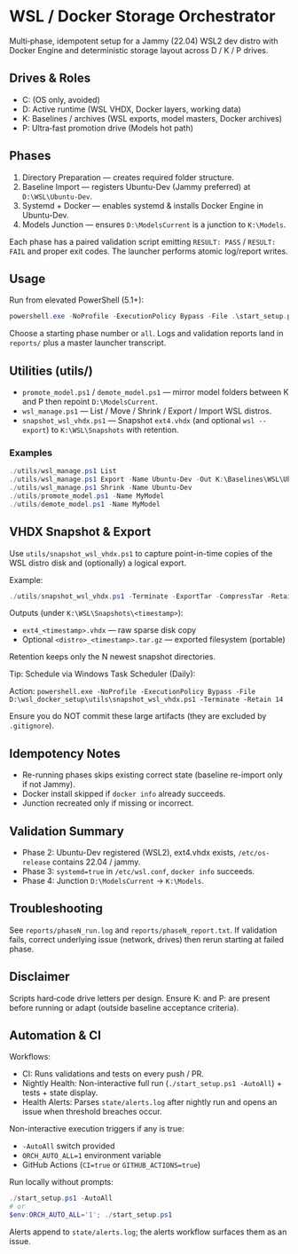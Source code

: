 # WSL / Docker Storage Orchestrator

Multi‑phase, idempotent setup for a Jammy (22.04) WSL2 dev distro with Docker Engine and deterministic storage layout across D / K / P drives.

## Drives & Roles

- C: (OS only, avoided)
- D: Active runtime (WSL VHDX, Docker layers, working data)
- K: Baselines / archives (WSL exports, model masters, Docker archives)
- P: Ultra‑fast promotion drive (Models hot path)

## Phases

1. Directory Preparation — creates required folder structure.
2. Baseline Import — registers Ubuntu-Dev (Jammy preferred) at `D:\WSL\Ubuntu-Dev`.
3. Systemd + Docker — enables systemd & installs Docker Engine in Ubuntu-Dev.
4. Models Junction — ensures `D:\ModelsCurrent` is a junction to `K:\Models`.

Each phase has a paired validation script emitting `RESULT: PASS` / `RESULT: FAIL` and proper exit codes. The launcher performs atomic log/report writes.

## Usage

Run from elevated PowerShell (5.1+):

```powershell
powershell.exe -NoProfile -ExecutionPolicy Bypass -File .\start_setup.ps1
```

Choose a starting phase number or `all`. Logs and validation reports land in `reports/` plus a master launcher transcript.

## Utilities (utils/)

- `promote_model.ps1` / `demote_model.ps1` — mirror model folders between K and P then repoint `D:\ModelsCurrent`.
- `wsl_manage.ps1` — List / Move / Shrink / Export / Import WSL distros.
- `snapshot_wsl_vhdx.ps1` — Snapshot `ext4.vhdx` (and optional `wsl --export`) to `K:\WSL\Snapshots` with retention.

### Examples

```powershell
./utils/wsl_manage.ps1 List
./utils/wsl_manage.ps1 Export -Name Ubuntu-Dev -Out K:\Baselines\WSL\Ubuntu-Dev-backup.tar
./utils/wsl_manage.ps1 Shrink -Name Ubuntu-Dev
./utils/promote_model.ps1 -Name MyModel
./utils/demote_model.ps1 -Name MyModel
```

## VHDX Snapshot & Export

Use `utils/snapshot_wsl_vhdx.ps1` to capture point-in-time copies of the WSL distro disk and (optionally) a logical export.

Example:

```powershell
./utils/snapshot_wsl_vhdx.ps1 -Terminate -ExportTar -CompressTar -Retain 7
```

Outputs (under `K:\WSL\Snapshots\<timestamp>`):

- `ext4_<timestamp>.vhdx` — raw sparse disk copy
- Optional `<distro>_<timestamp>.tar.gz` — exported filesystem (portable)

Retention keeps only the N newest snapshot directories.

Tip: Schedule via Windows Task Scheduler (Daily):

Action: `powershell.exe -NoProfile -ExecutionPolicy Bypass -File D:\wsl_docker_setup\utils\snapshot_wsl_vhdx.ps1 -Terminate -Retain 14`

Ensure you do NOT commit these large artifacts (they are excluded by `.gitignore`).

## Idempotency Notes

- Re-running phases skips existing correct state (baseline re-import only if not Jammy).
- Docker install skipped if `docker info` already succeeds.
- Junction recreated only if missing or incorrect.

## Validation Summary

- Phase 2: Ubuntu-Dev registered (WSL2), ext4.vhdx exists, `/etc/os-release` contains 22.04 / jammy.
- Phase 3: `systemd=true` in `/etc/wsl.conf`, `docker info` succeeds.
- Phase 4: Junction `D:\ModelsCurrent` -> `K:\Models`.

## Troubleshooting

See `reports/phaseN_run.log` and `reports/phaseN_report.txt`. If validation fails, correct underlying issue (network, drives) then rerun starting at failed phase.

## Disclaimer

Scripts hard‑code drive letters per design. Ensure K: and P: are present before running or adapt (outside baseline acceptance criteria).

## Automation & CI

Workflows:

- CI: Runs validations and tests on every push / PR.
- Nightly Health: Non-interactive full run (`./start_setup.ps1 -AutoAll`) + tests + state display.
- Health Alerts: Parses `state/alerts.log` after nightly run and opens an issue when threshold breaches occur.

Non-interactive execution triggers if any is true:
- `-AutoAll` switch provided
- `ORCH_AUTO_ALL=1` environment variable
- GitHub Actions (`CI=true` or `GITHUB_ACTIONS=true`)

Run locally without prompts:
```powershell
./start_setup.ps1 -AutoAll
# or
$env:ORCH_AUTO_ALL='1'; ./start_setup.ps1
```

Alerts append to `state/alerts.log`; the alerts workflow surfaces them as an issue.
